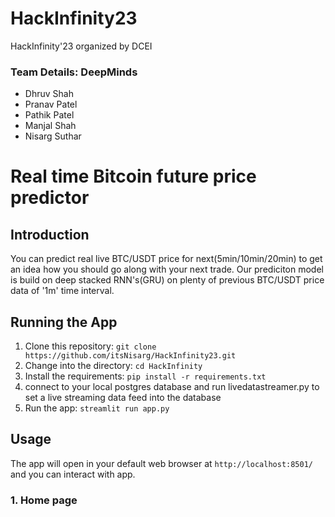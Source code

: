 # HackInfinity23
HackInfinity'23 organized by DCEI

### Team Details: DeepMinds
* Dhruv Shah
* Pranav Patel
* Pathik Patel
* Manjal Shah
* Nisarg Suthar

# Real time Bitcoin future price predictor

## Introduction
You can predict real live BTC/USDT price for next(5min/10min/20min) to get an idea how you should go along with your next trade. Our prediciton model
is build on deep stacked RNN's(GRU) on plenty of previous BTC/USDT price data of '1m' time interval.

## Running the App
1. Clone this repository: `git clone https://github.com/itsNisarg/HackInfinity23.git`
2. Change into the directory: `cd HackInfinity`
3. Install the requirements: `pip install -r requirements.txt`
4. connect to your local postgres database and run livedatastreamer.py to set a live streaming data feed into the database
5. Run the app: `streamlit run app.py`

## Usage
The app will open in your default web browser at `http://localhost:8501/` and you can interact with app.

### 1. Home page


